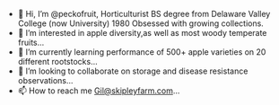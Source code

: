 - 👋 Hi, I’m @peckofruit, Horticulturist BS degree from Delaware Valley College (now University) 1980 Obsessed with growing collections.
- 👀 I’m interested in apple diversity,as well as most woody temperate fruits...
- 🌱 I’m currently learning performance of 500+ apple varieties on 20 different rootstocks...
- 💞️ I’m looking to collaborate on storage and disease resistance observations...
- 📫 How to reach me Gil@skipleyfarm.com...

<!---
peckofruit/peckofruit is a ✨ special ✨ repository because its `README.md` (this file) appears on your GitHub profile.
You can click the Preview link to take a look at your changes.
--->
